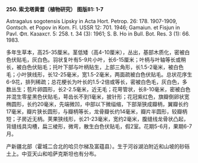**250. 索戈塔黄耆（植物研究） 图版81: 1-7**

Astragalus sogotensis Lipsky in Acta Hort. Petrop. 26: 178. 1907-1909, Gontsch. et Popov in Kom. Fl. USSR 12: 701. 1946; Gamaiun. et Fisjun in Pavl. Φπ. Казахст. 5: 258. t. 34 (3): 1961; S. B. Ho in Bull. Bot. Res. 3 (1): 66. 1983.

多年生草本，高25-35厘米。茎低矮（高4-10厘米），丛出，基部木质化，密被白色伏贴毛，灰白色。羽状复叶有5-9片小叶，长6-15厘米；叶柄与叶轴等长或稍长，被白色伏贴毛；托叶下部与叶柄贴生，上部三角形，长1.5-2毫米，被白色毛；小叶狭线形，长12-25毫米，宽1.5-2毫米，两面疏被白色伏贴毛。总状花序生6-9花，排列稀疏；总花梗长为叶长的1.5-2倍或等长，密被白色毛，灰白色，多数丛生；苞片卵圆形，长2-2.5毫米，近无毛；花萼管状，长8-10毫米，密被白色并混生零星黑色伏贴毛，萼齿长不到1毫米，披针形；花冠紫红色，旗瓣倒卵状宽椭圆形，长约20毫米，先端微凹，中部以下微缢缩，下部渐狭成瓣柄，翼瓣长约17毫米，瓣片狭长圆形，与瓣柄等长，龙骨瓣长约14毫米，瓣片半圆形，较瓣柄短；子房近无柄。荚果狭线形，长21-23毫米，宽约2毫米，腹缝线龙骨状凸起，背缝线具沟槽，扁三棱形，微弯，散生白色伏贴毛，假2室。花期5-6月，果期6-7月。

产新疆北部（霍城二合北的哈贝尔梯及富蕴县）。生于河谷湖泊附近和山坡的砂砾土上。中亚天山和哈萨克斯坦也有分布。

